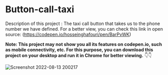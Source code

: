 # Button-call-taxi
Description of this project :
The taxi call button that takes us to the phone number we have defined.
For a better view, you can check this link in open source: (https://codepen.io/hosseinghafouri/pen/BarPvWK)


**Note: This project may not show you all its features on codepen.io, such as mobile connectivity, etc. For this purpose, you can download this project on your desktop and run it in Chrome for better viewing.** 👇👇


![Screenshot 2022-08-13 200217](https://user-images.githubusercontent.com/81298314/184501057-e150bb07-16c3-465b-82ac-e6abe875a8d1.png)
